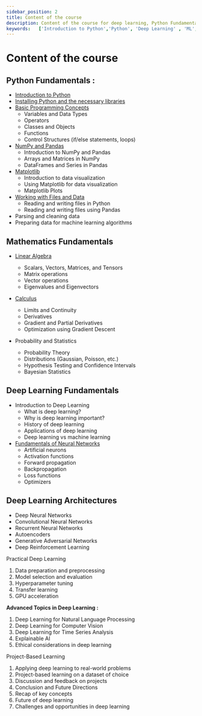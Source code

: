 ```yaml
---
sidebar_position: 2
title: Content of the course
description: Content of the course for deep learning, Python Fundamentals, Mathematics Fundamentals, Deep Learning Fundamentals, Deep Learning Architectures, Practical Deep Learning
keywords:   ['Introduction to Python','Python', 'Deep Learning' , 'ML','Installing Python and the necessary libraries','Basic Programming Concepts','NumPy and Pandas','NumPy','Pandas','Matplotlib','Working with Files and Data','Linear Algebra for deep learning','Linear Algebra','Calculus for deep learning','Calculus','Artificial neurons','Activation functions','Forward propagation','Backpropagation','Loss functions','Feedforward Neural Networks','Convolutional Neural Networks','Recurrent Neural Networks','Autoencoders','Generative Adversarial Networks','Deep Reinforcement Learning']
---
```

 
# Content of the course

## Python Fundamentals :
-   [Introduction to Python](/deep-learning/python-fundamentals/introduction-to-python)
-   [Installing Python and the necessary libraries](/deep-learning/python-fundamentals/installing-libraries)
-   [Basic Programming Concepts](/deep-learning/python-fundamentals/basic-python)
    -   Variables and Data Types
    -   Operators
    -   Classes and Objects
    -   Functions
    -   Control Structures (if/else statements, loops)
-   [NumPy and Pandas](/deep-learning/python-fundamentals/numpy-and-pandas)
    -   Introduction to NumPy and Pandas
    -   Arrays and Matrices in NumPy
    -   DataFrames and Series in Pandas
-   [Matplotlib](/deep-learning/python-fundamentals/Matplotlib)
    -   Introduction to data visualization
    -   Using Matplotlib for data visualization
    -   Matplotlib Plots
-   [Working with Files and Data](/deep-learning/python-fundamentals/working-with-files-and-data)
    -   Reading and writing files in Python
    -   Reading and writing files using Pandas
-   Parsing and cleaning data
-   Preparing data for machine learning algorithms

## Mathematics Fundamentals

-   [Linear Algebra](/deep-learning/mathematics-fundamentals/linear-algebra)
    -   Scalars, Vectors, Matrices, and Tensors
    -   Matrix operations
    -   Vector operations
    -   Eigenvalues and Eigenvectors

-   [Calculus](/deep-learning/mathematics-fundamentals/calculus)
    -   Limits and Continuity
    -   Derivatives
    -   Gradient and Partial Derivatives
    -   Optimization using Gradient Descent 

-   Probability and Statistics
    -   Probability Theory
    -   Distributions (Gaussian, Poisson, etc.)
    -   Hypothesis Testing and Confidence Intervals
    -   Bayesian Statistics

##  Deep Learning Fundamentals

-   Introduction to Deep Learning 
    -   What is deep learning?
    -   Why is deep learning important?
    -   History of deep learning
    -   Applications of deep learning
    -   Deep learning vs machine learning
-   [Fundamentals of Neural Networks](/deep-learning/deep_learning_fundamentals/fundamentals_of_NN)
    -   Artificial neurons
    -   Activation functions
    -   Forward propagation
    -   Backpropagation
    -   Loss functions
    -   Optimizers

##  Deep Learning Architectures

-   Deep Neural Networks
-   Convolutional Neural Networks
-   Recurrent Neural Networks
-   Autoencoders
-   Generative Adversarial Networks
-   Deep Reinforcement Learning
 
Practical Deep Learning

<ol>
    <li>Data preparation and preprocessing</li>
    <li>Model selection and evaluation</li>
    <li>Hyperparameter tuning</li>
    <li>Transfer learning</li>
    <li>GPU acceleration</li>
</ol>

**Advanced Topics in Deep Learning :**

<ol> 
    <li>Deep Learning for Natural Language Processing</li>
    <li>Deep Learning for Computer Vision</li>
    <li>Deep Learning for Time Series Analysis</li>
    <li>Explainable AI</li>
    <li>Ethical considerations in deep learning</li>
</ol>

Project-Based Learning

<ol>
    <li>Applying deep learning to real-world problems</li>
    <li>Project-based learning on a dataset of choice</li>
    <li>Discussion and feedback on projects</li>
    <li>Conclusion and Future Directions</li>
    <li>Recap of key concepts</li>
    <li>Future of deep learning</li>
    <li>Challenges and opportunities in deep learning</li>
</ol>
 


 
 
